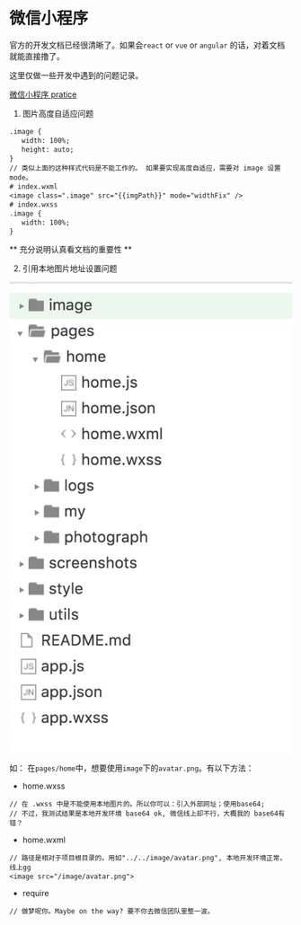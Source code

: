 #  微信小程序
 官方的开发文档已经很清晰了。如果会`react` or `vue` or `angular` 的话，对着文档就能直接撸了。

 这里仅做一些开发中遇到的问题记录。

 [微信小程序 pratice](https://github.com/geek-zwb/303YY)

 1. 图片高度自适应问题
 ```
 .image {
    width: 100%;
    height: auto;
 }
 // 类似上面的这种样式代码是不能工作的。 如果要实现高度自适应，需要对 image 设置 mode。
 # index.wxml
 <image class=".image" src="{{imgPath}}" mode="widthFix" />
 # index.wxss
 .image {
    width: 100%;
 }
```
** 充分说明认真看文档的重要性 **

2. 引用本地图片地址设置问题

![项目结构](https://github.com/geek-zwb/303YY/blob/develop/screenshots/WechatIMG11.jpeg?raw=true)

如： 在`pages/home`中，想要使用`image`下的`avatar.png`。有以下方法：
- home.wxss
```
// 在 .wxss 中是不能使用本地图片的。所以你可以：引入外部网址；使用base64;
// 不过，我测试结果是本地开发环境 base64 ok, 微信线上却不行，大概我的 base64有错？
```

- home.wxml
```
// 路径是相对于项目根目录的。用如"../../image/avatar.png", 本地开发环境正常，线上gg
<image src="/image/avatar.png">
```

- require
```
// 做梦呢你。Maybe on the way? 要不你去微信团队里整一波。
```